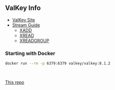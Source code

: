 ## ValKey Info

- [ValKey Site](https://valkey.io/)
- [Stream Guide](https://valkey.io/topics/streams-intro/)
    - [XADD](https://valkey.io/commands/xadd/)
    - [XREAD](https://valkey.io/commands/xread/)
    - [XREADGROUP](https://valkey.io/commands/xreadgroup/)

### Starting with Docker

```sh
docker run --rm -p 6379:6379 valkey/valkey:8.1.2
```

<br />

[This repo](https://github.com/jeremychone-channel/rust-xp-valkey-stream)